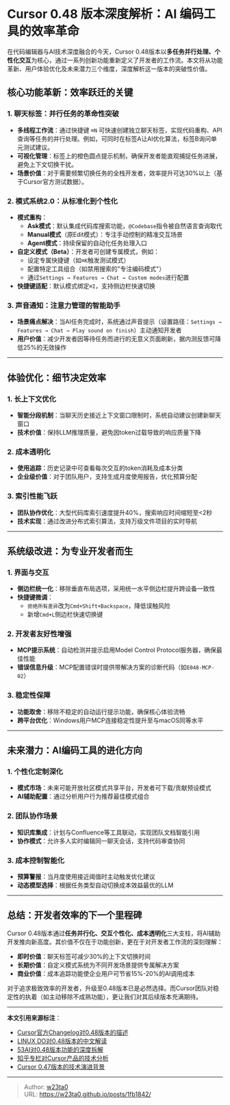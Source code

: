 # Cursor 0.48 版本深度解析：AI 编码工具的效率革命

在代码编辑器与AI技术深度融合的今天，Cursor 0.48版本以**多任务并行处理、个性化交互**为核心，通过一系列创新功能重新定义了开发者的工作流。本文将从功能革新、用户体验优化及未来潜力三个维度，深度解析这一版本的突破性价值。

<!--more-->


## 核心功能革新：效率跃迁的关键

### 1. 聊天标签：并行任务的革命性突破
- **多线程工作流**：通过快捷键 `⌘N` 可快速创建独立聊天标签，实现代码重构、API查询等任务的并行处理。例如，可同时在标签A让AI优化算法，标签B询问单元测试建议。
- **可视化管理**：标签上的橙色圆点提示机制，确保开发者能直观捕捉任务进展，避免上下文切换干扰。
- **场景价值**：对于需要频繁切换任务的全栈开发者，效率提升可达30%以上（基于Cursor官方测试数据）。

### 2. 模式系统2.0：从标准化到个性化
- **模式重构**：
  - **Ask模式**：默认集成代码库搜索功能，`@Codebase`指令被自然语言查询取代
  - **Manual模式**（原Edit模式）：专注手动控制的精准交互场景
  - **Agent模式**：持续保留的自动化任务处理入口
- **自定义模式（Beta）**：开发者可创建专属模式，例如：
  - 设定专属快捷键（如`⌘K`触发测试模式）
  - 配置特定工具组合（如禁用搜索的"专注编码模式"）
  - 通过`Settings → Features → Chat → Custom modes`进行配置
- **快捷键适配**：默认模式绑定`⌘I`，支持侧边栏快速切换

### 3. 声音通知：注意力管理的智能助手
- **场景痛点解决**：当AI任务完成时，系统通过声音提示（设置路径：`Settings → Features → Chat → Play sound on finish`）主动通知开发者
- **用户价值**：减少开发者因等待任务而进行的无意义页面刷新，据内测反馈可降低25%的无效操作

---

## 体验优化：细节决定效率

### 1. 长上下文优化
- **智能分段机制**：当聊天历史接近上下文窗口限制时，系统自动建议创建新聊天窗口
- **技术价值**：保持LLM推理质量，避免因token过载导致的响应质量下降

### 2. 成本透明化
- **使用追踪**：历史记录中可查看每次交互的token消耗及成本分类
- **企业级价值**：对于团队用户，支持生成月度使用报告，优化预算分配

### 3. 索引性能飞跃
- **团队协作优化**：大型代码库索引速度提升40%，搜索响应时间缩短至<2秒
- **技术实现**：通过改进分布式索引算法，支持万级文件项目的实时导航

---

## 系统级改进：为专业开发者而生

### 1. 界面与交互
- **侧边栏统一化**：移除垂直布局选项，采用统一水平侧边栏提升跨设备一致性
- **快捷键微调**：
  - `拒绝所有差异`改为`Cmd+Shift+Backspace`，降低误触风险
  - 新增`Cmd+L`侧边栏快速切换键

### 2. 开发者友好性增强
- **MCP提示系统**：自动检测并提示启用Model Control Protocol服务器，确保最佳性能
- **错误信息升级**：MCP配置错误时提供带解决方案的诊断代码（如`E048-MCP-02`）

### 3. 稳定性保障
- **功能取舍**：移除不稳定的自动运行提示功能，确保核心体验流畅
- **跨平台优化**：Windows用户MCP连接稳定性提升至与macOS同等水平

---

## 未来潜力：AI编码工具的进化方向

### 1. 个性化定制深化
- **模式市场**：未来可能开放社区模式共享平台，开发者可下载/贡献预设模式
- **AI辅助配置**：通过分析用户行为推荐最佳模式组合

### 2. 团队协作场景
- **知识库集成**：计划与Confluence等工具联动，实现团队文档智能引用
- **协作模式**：允许多人实时编辑同一聊天会话，支持代码审查协同

### 3. 成本控制智能化
- **预算警报**：当月度使用接近阈值时主动触发优化建议
- **动态模型选择**：根据任务类型自动切换成本效益最优的LLM

---

## 总结：开发者效率的下一个里程碑

Cursor 0.48版本通过**任务并行化、交互个性化、成本透明化**三大支柱，将AI辅助开发推向新高度。其价值不仅在于功能创新，更在于对开发者工作流的深刻理解：
- **即时价值**：聊天标签可减少30%的上下文切换时间
- **长期价值**：自定义模式系统为不同开发场景提供专属解决方案
- **商业价值**：成本追踪功能使企业用户可节省15%-20%的AI调用成本

对于追求极致效率的开发者，升级至0.48版本已是必然选择。而Cursor团队对稳定性的执着（如主动移除不成熟功能），更让我们对其后续版本充满期待。

---

**本文引用来源标注**：
- [Cursor官方Changelog对0.48版本的描述](https://www.cursor.com/cn/changelog)
- [LINUX DO对0.48版本的中文解读](https://linux.do/t/topic/510238?page=2)
- [53AI对0.48版本功能的深度拆解](https://cursordocs.com/changelog/05-new-chat-ux-default-on-composer-new-cursor-tab-model)
- [知乎专栏对Cursor产品的技术分析](https://www.53ai.com/news/neirongchuangzuo/2025032408576.html)
- [Cursor 0.47版本的技术演进背景](https://zhuanlan.zhihu.com/p/30930161648)




---

> Author: [w23ta0](https://github.com/w23ta0)  
> URL: https://w23ta0.github.io/posts/1fb1842/  

